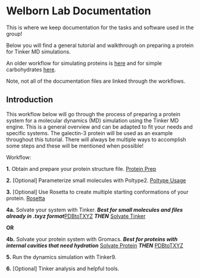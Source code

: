 # Welborn Lab Documentation

This is where we keep documentation for the tasks and software used in the group!


Below you will find a general tutorial and walkthrough on preparing a protein for Tinker MD simulations.

An older workflow for simulating proteins is [here](previous_workflow.md) and for simple carbohydrates [here](REU_Workflow.md).

Note, not all of the documentation files are linked through the workflows.


## Introduction
This workflow below will go through the process of preparing a protein system for a molecular dynamics (MD) simulation using the Tinker MD engine. This is a general overview and can be adapted to fit your needs and specific systems. The galectin-3 protein will be used as an example throughout this tutorial. There will always be multiple ways to accomplish some steps and these will be mentioned when possible! 


Workflow:

**1.** Obtain and prepare your protein structure file. [Protein Prep](./ProteinPrep.md)

**2.** [Optional] Parameterize small molecules with Poltype2. [Poltype Usage](./Poltype_Usage.md)

**3.** [Optional] Use Rosetta to create multiple starting conformations of your protein. [Rosetta](./Rosetta.md)

**4a.** Solvate your system with Tinker. ***Best for small molecules and files already in .txyz format***[PDBtoTXYZ](PDBtoTinkerXYZ.md) ***THEN*** [Solvate Tinker](./SolvateTinker.md)

**OR**

**4b.** Solvate your protein system with Gromacs. ***Best for proteins with internal cavities that need hydration*** [Solvate Protein](./SolvateProtein.md) ***THEN*** [PDBtoTXYZ](PDBtoTinkerXYZ.md)
     
**5.** Run the dynamics simulation with Tinker9. 

**6.** [Optional] Tinker analysis and helpful tools.




